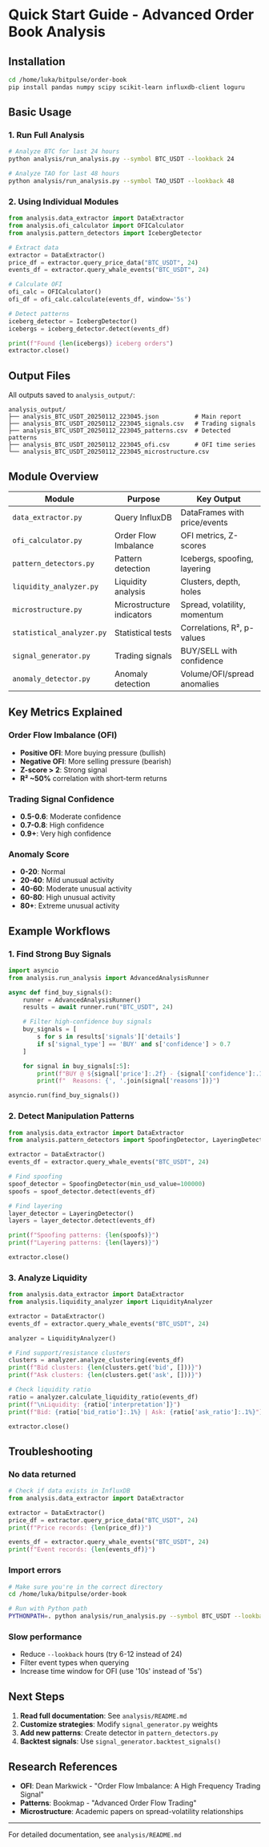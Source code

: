 # Quick Start Guide - Advanced Order Book Analysis

## Installation

```bash
cd /home/luka/bitpulse/order-book
pip install pandas numpy scipy scikit-learn influxdb-client loguru
```

## Basic Usage

### 1. Run Full Analysis

```bash
# Analyze BTC for last 24 hours
python analysis/run_analysis.py --symbol BTC_USDT --lookback 24

# Analyze TAO for last 48 hours
python analysis/run_analysis.py --symbol TAO_USDT --lookback 48
```

### 2. Using Individual Modules

```python
from analysis.data_extractor import DataExtractor
from analysis.ofi_calculator import OFICalculator
from analysis.pattern_detectors import IcebergDetector

# Extract data
extractor = DataExtractor()
price_df = extractor.query_price_data("BTC_USDT", 24)
events_df = extractor.query_whale_events("BTC_USDT", 24)

# Calculate OFI
ofi_calc = OFICalculator()
ofi_df = ofi_calc.calculate(events_df, window='5s')

# Detect patterns
iceberg_detector = IcebergDetector()
icebergs = iceberg_detector.detect(events_df)

print(f"Found {len(icebergs)} iceberg orders")
extractor.close()
```

## Output Files

All outputs saved to `analysis_output/`:

```
analysis_output/
├── analysis_BTC_USDT_20250112_223045.json          # Main report
├── analysis_BTC_USDT_20250112_223045_signals.csv   # Trading signals
├── analysis_BTC_USDT_20250112_223045_patterns.csv  # Detected patterns
├── analysis_BTC_USDT_20250112_223045_ofi.csv       # OFI time series
└── analysis_BTC_USDT_20250112_223045_microstructure.csv
```

## Module Overview

| Module | Purpose | Key Output |
|--------|---------|------------|
| `data_extractor.py` | Query InfluxDB | DataFrames with price/events |
| `ofi_calculator.py` | Order Flow Imbalance | OFI metrics, Z-scores |
| `pattern_detectors.py` | Pattern detection | Icebergs, spoofing, layering |
| `liquidity_analyzer.py` | Liquidity analysis | Clusters, depth, holes |
| `microstructure.py` | Microstructure indicators | Spread, volatility, momentum |
| `statistical_analyzer.py` | Statistical tests | Correlations, R², p-values |
| `signal_generator.py` | Trading signals | BUY/SELL with confidence |
| `anomaly_detector.py` | Anomaly detection | Volume/OFI/spread anomalies |

## Key Metrics Explained

### Order Flow Imbalance (OFI)
- **Positive OFI**: More buying pressure (bullish)
- **Negative OFI**: More selling pressure (bearish)
- **Z-score > 2**: Strong signal
- **R² ~50%** correlation with short-term returns

### Trading Signal Confidence
- **0.5-0.6**: Moderate confidence
- **0.7-0.8**: High confidence
- **0.9+**: Very high confidence

### Anomaly Score
- **0-20**: Normal
- **20-40**: Mild unusual activity
- **40-60**: Moderate unusual activity
- **60-80**: High unusual activity
- **80+**: Extreme unusual activity

## Example Workflows

### 1. Find Strong Buy Signals

```python
import asyncio
from analysis.run_analysis import AdvancedAnalysisRunner

async def find_buy_signals():
    runner = AdvancedAnalysisRunner()
    results = await runner.run("BTC_USDT", 24)

    # Filter high-confidence buy signals
    buy_signals = [
        s for s in results['signals']['details']
        if s['signal_type'] == 'BUY' and s['confidence'] > 0.7
    ]

    for signal in buy_signals[:5]:
        print(f"BUY @ ${signal['price']:.2f} - {signal['confidence']:.1%}")
        print(f"  Reasons: {', '.join(signal['reasons'])}")

asyncio.run(find_buy_signals())
```

### 2. Detect Manipulation Patterns

```python
from analysis.data_extractor import DataExtractor
from analysis.pattern_detectors import SpoofingDetector, LayeringDetector

extractor = DataExtractor()
events_df = extractor.query_whale_events("BTC_USDT", 24)

# Find spoofing
spoof_detector = SpoofingDetector(min_usd_value=100000)
spoofs = spoof_detector.detect(events_df)

# Find layering
layer_detector = LayeringDetector()
layers = layer_detector.detect(events_df)

print(f"Spoofing patterns: {len(spoofs)}")
print(f"Layering patterns: {len(layers)}")

extractor.close()
```

### 3. Analyze Liquidity

```python
from analysis.data_extractor import DataExtractor
from analysis.liquidity_analyzer import LiquidityAnalyzer

extractor = DataExtractor()
events_df = extractor.query_whale_events("BTC_USDT", 24)

analyzer = LiquidityAnalyzer()

# Find support/resistance clusters
clusters = analyzer.analyze_clustering(events_df)
print(f"Bid clusters: {len(clusters.get('bid', []))}")
print(f"Ask clusters: {len(clusters.get('ask', []))}")

# Check liquidity ratio
ratio = analyzer.calculate_liquidity_ratio(events_df)
print(f"\nLiquidity: {ratio['interpretation']}")
print(f"Bid: {ratio['bid_ratio']:.1%} | Ask: {ratio['ask_ratio']:.1%}")

extractor.close()
```

## Troubleshooting

### No data returned
```python
# Check if data exists in InfluxDB
from analysis.data_extractor import DataExtractor

extractor = DataExtractor()
price_df = extractor.query_price_data("BTC_USDT", 24)
print(f"Price records: {len(price_df)}")

events_df = extractor.query_whale_events("BTC_USDT", 24)
print(f"Event records: {len(events_df)}")
```

### Import errors
```bash
# Make sure you're in the correct directory
cd /home/luka/bitpulse/order-book

# Run with Python path
PYTHONPATH=. python analysis/run_analysis.py --symbol BTC_USDT --lookback 24
```

### Slow performance
- Reduce `--lookback` hours (try 6-12 instead of 24)
- Filter event types when querying
- Increase time window for OFI (use '10s' instead of '5s')

## Next Steps

1. **Read full documentation**: See `analysis/README.md`
2. **Customize strategies**: Modify `signal_generator.py` weights
3. **Add new patterns**: Create detector in `pattern_detectors.py`
4. **Backtest signals**: Use `signal_generator.backtest_signals()`

## Research References

- **OFI**: Dean Markwick - "Order Flow Imbalance: A High Frequency Trading Signal"
- **Patterns**: Bookmap - "Advanced Order Flow Trading"
- **Microstructure**: Academic papers on spread-volatility relationships

---

For detailed documentation, see `analysis/README.md`
